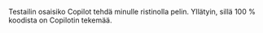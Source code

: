 Testailin osaisiko Copilot tehdä minulle ristinolla pelin. Yllätyin, sillä 100 % koodista on Copilotin tekemää.
